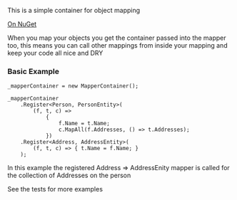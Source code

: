 This is a simple container for object mapping

[On NuGet](https://nuget.org/packages/antix-mapping)

When you map your objects you get the container passed into the mapper too, this means you can call other mappings from inside your mapping and keep your code all nice and DRY

### Basic Example

    _mapperContainer = new MapperContainer();

    _mapperContainer
        .Register<Person, PersonEntity>(
            (f, t, c) =>
                {
                    f.Name = t.Name;
                    c.MapAll(f.Addresses, () => t.Addresses);
                })
        .Register<Address, AddressEntity>(
            (f, t, c) => { t.Name = f.Name; }
        );

In this example the registered Address => AddressEnity mapper is called for the collection of Addresses on the person

See the tests for more examples